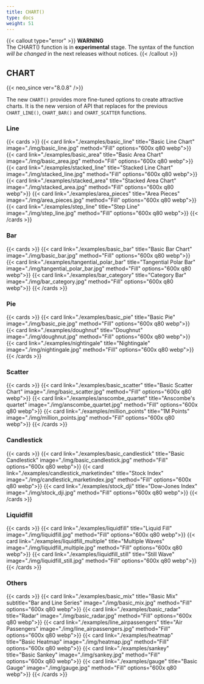 ```yaml
---
title: CHART()
type: docs
weight: 51
---
```


{{< callout type="error" >}}
<b>WARNING</b><br/>
The CHART() function is in **experimental** stage. The syntax of the function *will be changed* in the next releases without notices.
{{< /callout >}}

## CHART
{{< neo_since ver="8.0.8" />}}

The new `CHART()` provides more fine-tuned options to create attractive charts.
It is the new version of API that replaces for the previous `CHART_LINE()`, `CHART_BAR()` and `CHART_SCATTER` functions.

### Line

{{< cards >}}
    {{< card link="./examples/basic_line" title="Basic Line Chart"
            image="./img/basic_line.jpg" method="Fill" options="600x q80 webp">}}
    {{< card link="./examples/basic_area" title="Basic Area Chart"
            image="./img/basic_area.jpg" method="Fill" options="600x q80 webp">}}
    {{< card link="./examples/stacked_line" title="Stacked Line Chart"
            image="./img/stacked_line.jpg" method="Fill" options="600x q80 webp">}}
    {{< card link="./examples/stacked_area" title="Stacked Area Chart"
            image="./img/stacked_area.jpg" method="Fill" options="600x q80 webp">}}
    {{< card link="./examples/area_pieces" title="Area Pieces"
            image="./img/area_pieces.jpg" method="Fill" options="600x q80 webp">}}
    {{< card link="./examples/step_line" title="Step Line"
            image="./img/step_line.jpg" method="Fill" options="600x q80 webp">}}
{{< /cards >}}

### Bar

{{< cards >}}
    {{< card link="./examples/basic_bar" title="Basic Bar Chart"
            image="./img/basic_bar.jpg" method="Fill" options="600x q80 webp">}}
    {{< card link="./examples/tangential_polar_bar" title="Tangential Polar Bar"
            image="./img/tangential_polar_bar.jpg" method="Fill" options="600x q80 webp">}}
    {{< card link="./examples/bar_category" title="Category Bar"
            image="./img/bar_category.jpg" method="Fill" options="600x q80 webp">}}
{{< /cards >}}

### Pie

{{< cards >}}
    {{< card link="./examples/basic_pie" title="Basic Pie"
            image="./img/basic_pie.jpg" method="Fill" options="600x q80 webp">}}
    {{< card link="./examples/doughnut" title="Doughnut"
            image="./img/doughnut.jpg" method="Fill" options="600x q80 webp">}}
    {{< card link="./examples/nightingale" title="Nightingale"
            image="./img/nightingale.jpg" method="Fill" options="600x q80 webp">}}
{{< /cards >}}

### Scatter

{{< cards >}}
    {{< card link="./examples/basic_scatter" title="Basic Scatter Chart"
            image="./img/basic_scatter.jpg" method="Fill" options="600x q80 webp">}}
    {{< card link="./examples/anscombe_quartet" title="Anscombe's quartet"
            image="./img/anscombe_quartet.jpg" method="Fill" options="600x q80 webp">}}
    {{< card link="./examples/million_points" title="1M Points"
            image="./img/million_points.jpg" method="Fill" options="600x q80 webp">}}
{{< /cards >}}

### Candlestick

{{< cards >}}
    {{< card link="./examples/basic_candlestick" title="Basic Candlestick"
            image="./img/basic_candlestick.jpg" method="Fill" options="600x q80 webp">}}
    {{< card link="./examples/candlestick_marketindex" title="Stock Index"
            image="./img/candlestick_marketindex.jpg" method="Fill" options="600x q80 webp">}}
    {{< card link="./examples/stock_dji" title="Dow-Jones Index"
            image="./img/stock_dji.jpg" method="Fill" options="600x q80 webp">}}
{{< /cards >}}

### Liquidfill

{{< cards >}}
    {{< card link="./examples/liquidfill" title="Liquid Fill"
            image="./img/liquidfill.jpg" method="Fill" options="600x q80 webp">}}
    {{< card link="./examples/liquidfill_multiple" title="Multiple Waves"
            image="./img/liquidfill_multiple.jpg" method="Fill" options="600x q80 webp">}}
    {{< card link="./examples/liquidfill_still" title="Still Wave"
            image="./img/liquidfill_still.jpg" method="Fill" options="600x q80 webp">}}
{{< /cards >}}

### Others

{{< cards >}}
    {{< card link="./examples/basic_mix" title="Basic Mix" subtitle="Bar and Line Series"
            image="./img/basic_mix.jpg" method="Fill" options="600x q80 webp">}}
    {{< card link="./examples/basic_radar" title="Radar"
            image="./img/basic_radar.jpg" method="Fill" options="600x q80 webp">}}
    {{< card link="./examples/line_airpassengers" title="Air Passengers"
            image="./img/line_airpassengers.jpg" method="Fill" options="600x q80 webp">}}
    {{< card link="./examples/heatmap" title="Basic Heatmap"
            image="./img/heatmap.jpg" method="Fill" options="600x q80 webp">}}
    {{< card link="./examples/sankey" title="Basic Sankey"
            image="./img/sankey.jpg" method="Fill" options="600x q80 webp">}}
    {{< card link="./examples/gauge" title="Basic Gauge"
            image="./img/gauge.jpg" method="Fill" options="600x q80 webp">}}
{{< /cards >}}
